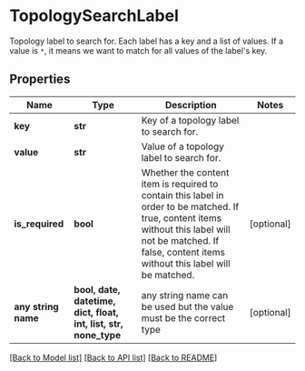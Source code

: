 # TopologySearchLabel

Topology label to search for. Each label has a key and a list of values. If a value is `*`, it means we want to match for all values of the label's key. 

## Properties
Name | Type | Description | Notes
------------ | ------------- | ------------- | -------------
**key** | **str** | Key of a topology label to search for. | 
**value** | **str** | Value of a topology label to search for. | 
**is_required** | **bool** | Whether the content item is required to contain this label in order to be matched. If true, content items without this label will not be matched. If false, content items without this label will be matched.  | [optional] 
**any string name** | **bool, date, datetime, dict, float, int, list, str, none_type** | any string name can be used but the value must be the correct type | [optional]

[[Back to Model list]](../README.md#documentation-for-models) [[Back to API list]](../README.md#documentation-for-api-endpoints) [[Back to README]](../README.md)


